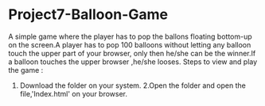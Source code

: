 # Project7-Balloon-Game
A simple game where the player has to pop the ballons floating bottom-up on the screen.A player has to pop 100 balloons without letting any balloon touch the upper part of your browser, only then he/she can be the winner.If a balloon touches the upper browser ,he/she looses.
Steps to view and play the game :
1. Download the folder on your system.
2.Open the folder and open the file,'Index.html' on your browser.
